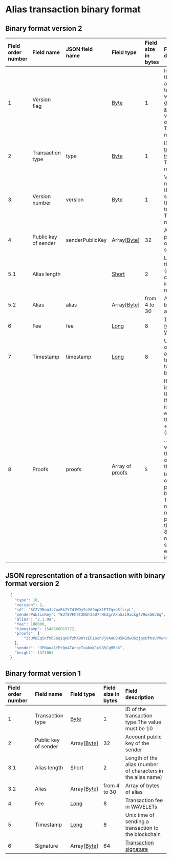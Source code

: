 # Alias transaction binary format

## Binary format version 2

| Field order number | Field name | JSON field name | Field type | Field size in bytes | Field description |
| :--- | :--- | :--- | :--- | :--- | :--- |
| 1 | Version flag| | [Byte](/blockchain/blockchain/blockchain-data-types.md)  | 1 | Indicates that this is a transaction with the [data structure](/blockchain/binary-format/transaction-binary-format.md) of version 2 or above.<br> The value must be 0 |
| 2 | Transaction type | type | [Byte](/blockchain/blockchain/blockchain-data-types.md)  | 1 | ID of the [transaction type](/blockchain/transaction-type.md). <br> The value must be 10 |
| 3 | Version number| version | [Byte](/blockchain/blockchain/blockchain-data-types.md) | 1 | Version number of the data structure of the transaction.<br> The value must be  2 |
| 4 | Public key of sender |senderPublicKey| Array[[Byte](/blockchain/blockchain/blockchain-data-types.md)] | 32 | Account public key of the sender |
| 5.1 | Alias length| | [Short](/blockchain/blockchain/blockchain-data-types.md) | 2 | Length of the alias \(number of characters in the alias name\) |
| 5.2 | Alias |alias| Array[[Byte](/blockchain/blockchain/blockchain-data-types.md)] | from 4 to 30 | Array of bytes of alias |
| 6 | Fee| fee | [Long](/blockchain/blockchain/blockchain-data-types.md) | 8 | [Transaction fee](/blockchain/transaction/transaction-fee.md) in [WAVELETs](/blockchain/token/wavelet.md) |
| 7 | Timestamp | timestamp | [Long](/blockchain/blockchain/blockchain-data-types.md) | 8 | Unix time of sending a transaction to the blockchain |
| 8 | Proofs | proofs | Array of [proofs](/blockchain/transaction/transaction-proof.md) | `S` | If the array is empty, then `S`= 3. <br>If the array is not empty, then `S` = 3 + 2 × `N` + (`P`<sub>1</sub> + `P`<sub>2</sub> + ... + `P`<sub>n</sub>), where `N` is the number of proofs in the array,`P`<sub>n</sub> is the size on `N`-th proof in bytes. <br>The maximum number of proofs in the array is 8. The maximum size of each proof is 64 bytes |

## JSON representation of a transaction with binary format version 2

```js
  {
  	"type": 10,
  	"version": 2,
  	"id": "5CZV9RouJs7uaRkZY741WDy9zV69npX1FTZqxo5fsryL",
  	"senderPublicKey": "B3f8VFh6T2NGT26U7rHk2grAxn5zi9iLkg4V9uxG6C8q",
  	"alias": "2.1.0a",
  	"fee": 100000,
  	"timestamp": 1548666019772,
  	"proofs": [
  		"3cUM8Eq5KfmbS6q1qHDfzhX98YzER1ocnVjVAHG9HSkQdw86zjqxUfmsUPVwnVgwu5zatt3ETLnNFteobRMyR8bY"
  	],
  	"sender": "3PNaua1fMrQm4TArqeTuakmY1u985CgMRk6",
  	"height": 1371063
  }
```

## Binary format version 1

| Field order number | Field name | Field type | Field size in bytes | Field description |
| :--- | :--- | :--- | :--- | :--- |
| 1 | Transaction type | [Byte](/blockchain/blockchain/blockchain-data-types.md) | 1 | ID of the transaction type.The value must be 10 |
| 2 | Public key of sender | Array[[Byte](/blockchain/blockchain/blockchain-data-types.md)] | 32 | Account public key of the sender |
| 3.1 | Alias length | Short | 2 | Length of the alias \(number of characters in the alias name\) |
| 3.2 | Alias | Array[[Byte](/blockchain/blockchain/blockchain-data-types.md)] | from 4 to 30 | Array of bytes of alias |
| 4 | Fee | [Long](/blockchain/blockchain/blockchain-data-types.md) | 8 | Transaction fee in WAVELETs |
| 5 | Timestamp | [Long](/blockchain/blockchain/blockchain-data-types.md) | 8 | Unix time of sending a transaction to the blockchain |
| 6 | Signature | Array[[Byte](/blockchain/blockchain/blockchain-data-types.md)] | 64 | [Transaction signature](/blockchain/transaction/transaction-signature) |
